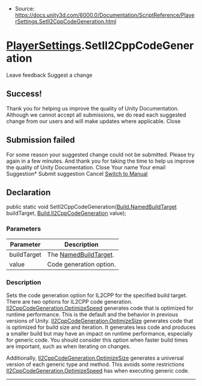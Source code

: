 * Source: https://docs.unity3d.com/6000.0/Documentation/ScriptReference/PlayerSettings.SetIl2CppCodeGeneration.html

#  [PlayerSettings](https://docs.unity3d.com/6000.0/Documentation/ScriptReference/PlayerSettings.html).SetIl2CppCodeGeneration
Leave feedback
Suggest a change
## Success!
Thank you for helping us improve the quality of Unity Documentation. Although we cannot accept all submissions, we do read each suggested change from our users and will make updates where applicable.
Close
## Submission failed
For some reason your suggested change could not be submitted. Please <a>try again</a> in a few minutes. And thank you for taking the time to help us improve the quality of Unity Documentation.
Close
Your name Your email Suggestion* Submit suggestion
Cancel
[Switch to Manual](https://docs.unity3d.com/6000.0/Documentation/Manual/class-PlayerSettings.html "Go to PlayerSettings Component in the Manual")
## Declaration
public static void SetIl2CppCodeGeneration([Build.NamedBuildTarget](https://docs.unity3d.com/6000.0/Documentation/ScriptReference/Build.NamedBuildTarget.html) buildTarget, [Build.Il2CppCodeGeneration](https://docs.unity3d.com/6000.0/Documentation/ScriptReference/Build.Il2CppCodeGeneration.html) value); 
### Parameters
Parameter | Description  
---|---  
buildTarget | The [NamedBuildTarget](https://docs.unity3d.com/6000.0/Documentation/ScriptReference/Build.NamedBuildTarget.html).  
value | Code generation option.  
### Description
Sets the code generation option for IL2CPP for the specified build target.
There are two options for IL2CPP code generation. [Il2CppCodeGeneration.OptimizeSpeed](https://docs.unity3d.com/6000.0/Documentation/ScriptReference/Build.Il2CppCodeGeneration.OptimizeSpeed.html) generates code that is optimized for runtime performance. This is the default and the behavior in previous versions of Unity. [Il2CppCodeGeneration.OptimizeSize](https://docs.unity3d.com/6000.0/Documentation/ScriptReference/Build.Il2CppCodeGeneration.OptimizeSize.html) generates code that is optimized for build size and iteration. It generates less code and produces a smaller build but may have an impact on runtime performance, especially for generic code. You should consider this option when faster build times are important, such as when iterating on changes.  
  
Additionally, [Il2CppCodeGeneration.OptimizeSize](https://docs.unity3d.com/6000.0/Documentation/ScriptReference/Build.Il2CppCodeGeneration.OptimizeSize.html) generates a universal version of each generic type and method. This avoids some restrictions [Il2CppCodeGeneration.OptimizeSpeed](https://docs.unity3d.com/6000.0/Documentation/ScriptReference/Build.Il2CppCodeGeneration.OptimizeSpeed.html) has when executing generic code.
* * *
